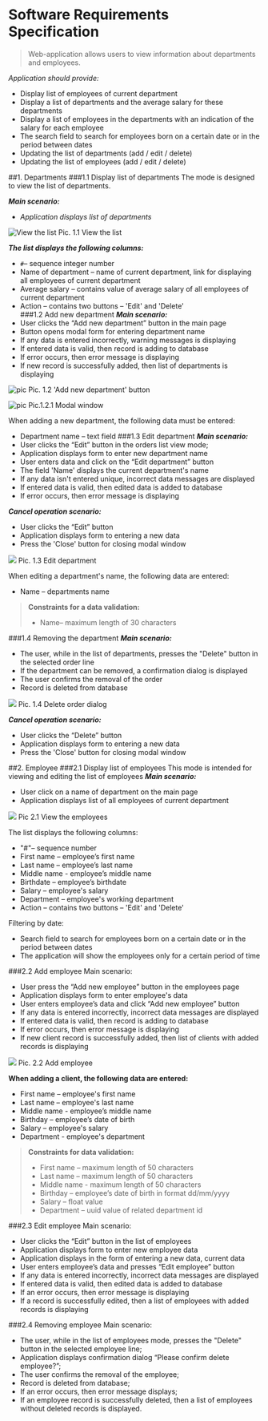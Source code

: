 # Software Requirements Specification
>Web-application allows users to view information about departments and employees.

_Application should provide:_

 - Display list of employees of current department
 - Display a list of departments and the average salary for these departments
 - Display a list of employees in the departments with an indication of the salary for each 
   employee
 - The search field to search for employees born on a certain date 
   or in the period between dates
 - Updating the list of departments (add / edit / delete)
 - Updating the list of employees (add / edit / delete)

##1. Departments
###1.1 Display list of departments
The mode is designed to view the list of departments.<br>

_**Main scenario:**_
 - _Application displays list of departments_

![View the list](./images%20for%20srs/d1.1.png)
   Pic. 1.1 View the list<br>

_**The list displays the following columns:<br>**_
 - `#`– sequence integer number 
 - Name of department – name of current department, link for displaying  all employees  of current department
 - Average salary – contains  value of average salary of all employees of current department
 - Action – contains two buttons – 'Edit' and 'Delete'<br>
###1.2 Add new department
**_Main scenario:_**<br>
 - User clicks the “Add new department” button in the main page
 - Button opens modal form for entering  department name
 - If any data is entered incorrectly, warning messages is displaying
 - If entered data is valid, then record is adding to database
 - If error occurs, then error message is displaying
 - If new record is successfully added, then list of departments is displaying

![pic](./images%20for%20srs/d1.2.png)
Pic. 1.2 'Add new department' button

![pic](./images%20for%20srs/d1.2.1.png)
Pic.1.2.1 Modal window

When adding a new department, the following data must be entered:
 - Department name – text field
###1.3 Edit department
_**Main scenario:**_<br>
 - User clicks the “Edit” button in the orders list view mode;
 - Application displays form to enter new department name
 - User enters data and click on the “Edit department” button
 - The field 'Name' displays the current department's name
 - If any data isn't entered unique, incorrect data messages are displayed
 - If entered data is valid, then edited data is added to database
 - If error occurs, then error message is displaying

_**Cancel operation scenario:**_<br>
 - User clicks the “Edit” button
 - Application displays form to entering a new data
 - Press the 'Close' button for closing modal window

![](./images%20for%20srs/d1.3.jpg)
Pic. 1.3 Edit department

When editing a department's name, the following data are entered:
 - Name – departments name

>**Constraints for a data validation:**<br>
> - Name– maximum length of 30 characters

###1.4 Removing the department
_**Main scenario:**_

 - The user, while in the list of departments, presses the "Delete" button in the selected order line
 - If the department can be removed, a confirmation dialog is displayed
 - The user confirms the removal of the order
 - Record is deleted from database

![](./images%20for%20srs/d1.4.png)
Pic. 1.4 Delete order dialog

_**Cancel operation scenario:**_
 - User clicks the “Delete” button
 - Application displays form to entering a new data
 - Press the 'Close' button for closing modal window

##2. Employee
###2.1 Display list of employees
This mode is intended for viewing and editing the list of employees
_**Main scenario:**_
 - User click on a name of department on the main page
 - Application displays list of all employees of current department

![](./images%20for%20srs/empl_main%20(2).png)
Pic 2.1 View the employees

The list displays the following columns:

 - "#"– sequence number
 - First name – employee’s first name
 - Last name – employee’s last name
 - Middle name - employee’s middle name
 - Birthdate – employee’s birthdate
 - Salary – employee's salary
 - Department – employee's working department
 - Action – contains two buttons – 'Edit' and 'Delete'<br> 

Filtering by date:
 - Search field to search for employees born on a certain date or in the period between dates 
 - The application will show the employees only for a certain period of time

###2.2 Add employee
Main scenario:
 - User press the “Add new employee” button in the employees page
 - Application displays form to enter employee's data
 - User enters employee’s data and click  “Add new employee” button
 - If any data is entered incorrectly, incorrect data messages  are displayed
 - If entered data is valid, then record is adding to database
 - If error occurs, then error message is displaying
 - If new client record is successfully added, then list of clients with added records is displaying

![](./images%20for%20srs/d2.2.png)
Pic. 2.2 Add employee

**When adding a client, the following data are entered:**
 - First name – employee's first name
 - Last name – employee's last name
 - Middle name - employee’s middle name
 - Birthday –  employee’s date of birth
 - Salary – employee's salary
 - Department - employee's department

>**Constraints for data validation:**
 >- First name – maximum length of 50 characters
 >- Last name – maximum length of 50 characters
 >- Middle name - maximum length of 50 characters
 >- Birthday –  employee’s date of birth in format dd/mm/yyyy
 >- Salary – float value
 >- Department – uuid value of related department id

###2.3 Edit employee
Main scenario:
 - User clicks the “Edit” button in the list  of employees 
 - Application displays form to enter new employee data
 - Application displays  in the form of entering a new data,  current data
 - User enters employee’s data and presses “Edit employee” button
 - If any data is entered incorrectly, incorrect data messages are displayed
 - If entered data is valid, then edited data is added to database
 - If an error occurs, then error message is displaying
 - If a record is successfully edited, then a list of employees with added records is displaying

###2.4 Removing employee
Main scenario:
 - The user, while in the list of employees mode, presses the "Delete" button in the selected employee line;
 - Application displays confirmation dialog “Please confirm delete employee?”;
 - The user confirms the removal of the employee;
 - Record is deleted from database;
 - If an error occurs, then error message displays;
 - If an employee record is successfully deleted, then a list of employees without deleted records is displayed.
